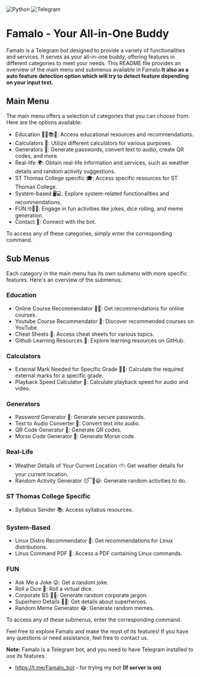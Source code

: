 ![Python](https://img.shields.io/badge/python-3670A0?style=for-the-badge&logo=python&logoColor=ffdd54) ![Telegram](https://img.shields.io/badge/Telegram-2CA5E0?style=for-the-badge&logo=telegram&logoColor=white)
# Famalo - Your All-in-One Buddy

Famalo is a Telegram bot designed to provide a variety of functionalities and services. It serves as your all-in-one buddy, offering features in different categories to meet your needs. This README file provides an overview of the main menu and submenus available in Famalo.**It also as a auto feature detection option which will try to detect feature depending on your input text.**

## Main Menu

The main menu offers a selection of categories that you can choose from. Here are the options available:

- Education 🧑‍🎓📚📖: Access educational resources and recommendations.
- Calculators 📱: Utilize different calculators for various purposes.
- Generators 🧪: Generate passwords, convert text to audio, create QR codes, and more.
- Real-life 🌍: Obtain real-life information and services, such as weather details and random activity suggestions.
- ST Thomas College specific 🎓: Access specific resources for ST Thomas College.
- System-based 🖥️💻: Explore system-related functionalities and recommendations.
- FUN 🤓🤪🥳: Engage in fun activities like jokes, dice rolling, and meme generation.
- Contact 📱: Connect with the bot.

To access any of these categories, simply enter the corresponding command.

## Sub Menus

Each category in the main menu has its own submenu with more specific features. Here's an overview of the submenus:

### Education

- Online Course Recommendator 👨‍🏫: Get recommendations for online courses.
- Youtube Course Recommendator 🎥: Discover recommended courses on YouTube.
- Cheat Sheets 📄: Access cheat sheets for various topics.
- Github Learning Resources 📖: Explore learning resources on GitHub.

### Calculators

- External Mark Needed for Specific Grade 🧑‍🎓: Calculate the required external marks for a specific grade.
- Playback Speed Calculator 📼: Calculate playback speed for audio and video.

### Generators

- Password Generator 🔐: Generate secure passwords.
- Text to Audio Converter 🎵: Convert text into audio.
- QR Code Generator 📲: Generate QR codes.
- Morse Code Generator 🔢: Generate Morse code.

### Real-Life

- Weather Details of Your Current Location ⛅: Get weather details for your current location.
- Random Activity Generator 😴🥱😃: Generate random activities to do.

### ST Thomas College Specific

- Syllabus Sender 📚: Access syllabus resources.

### System-Based

- Linux Distro Recommendator 🐧: Get recommendations for Linux distributions.
- Linux Command PDF 📃: Access a PDF containing Linux commands.

### FUN

- Ask Me a Joke 😜: Get a random joke.
- Roll a Dice 🎲: Roll a virtual dice.
- Corporate BS 🐂💩: Generate random corporate jargon.
- Superhero Details 🦸🦹: Get details about superheroes.
- Random Meme Generator 😂: Generate random memes.

To access any of these submenus, enter the corresponding command.

Feel free to explore Famalo and make the most of its features! If you have any questions or need assistance, feel free to contact us.

**Note:** Famalo is a Telegram bot, and you need to have Telegram installed to use its features.
- https://t.me/Famalo_bot - for trying my bot **(If server is on)**
